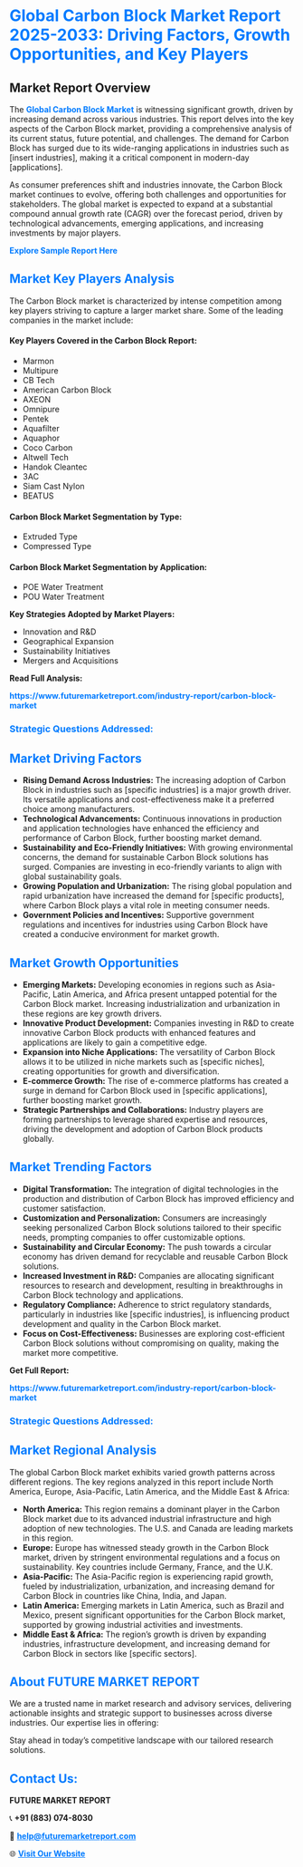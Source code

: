 <h1 style="color: #007BFF;">Global Carbon Block Market Report 2025-2033: Driving Factors, Growth Opportunities, and Key Players</h1>

<section id="overview">
<h2>Market Report Overview</h2>
<p>The <a href="https://www.futuremarketreport.com/industry-report/carbon-block-market" style="color: #007BFF; text-decoration: none;"><strong>Global Carbon Block Market</strong></a> is witnessing significant growth, driven by increasing demand across various industries. This report delves into the key aspects of the Carbon Block market, providing a comprehensive analysis of its current status, future potential, and challenges. The demand for Carbon Block has surged due to its wide-ranging applications in industries such as [insert industries], making it a critical component in modern-day [applications].</p>
<p>As consumer preferences shift and industries innovate, the Carbon Block market continues to evolve, offering both challenges and opportunities for stakeholders. The global market is expected to expand at a substantial compound annual growth rate (CAGR) over the forecast period, driven by technological advancements, emerging applications, and increasing investments by major players.</p>
</section>

<section id="overview">
<p><a href="https://www.futuremarketreport.com/request-sample/reportId=55150" style="color: #007BFF; text-decoration: none;"><strong>Explore Sample Report Here</strong></a></p>
</section>

<section id="key-players">
<h2 style="color: #007BFF;">Market Key Players Analysis</h2>
<p>The Carbon Block market is characterized by intense competition among key players striving to capture a larger market share. Some of the leading companies in the market include:</p>
<h4>Key Players Covered in the Carbon Block Report:</h4>
<ul><li>Marmon</li><li>Multipure</li><li>CB Tech</li><li>American Carbon Block</li><li>AXEON</li><li>Omnipure</li><li>Pentek</li><li>Aquafilter</li><li>Aquaphor</li><li>Coco Carbon</li><li>Altwell Tech</li><li>Handok Cleantec</li><li>3AC</li><li>Siam Cast Nylon</li><li>BEATUS</li></ul>
<h4>Carbon Block Market Segmentation by Type:</h4>
<ul><li>Extruded Type</li><li>Compressed Type</li></ul>

<h4>Carbon Block Market Segmentation by Application:</h4>
<ul><li>POE Water Treatment</li><li>POU Water Treatment</li></ul>
<p><strong>Key Strategies Adopted by Market Players:</strong></p>
<ul>
<li>Innovation and R&D</li>
<li>Geographical Expansion</li>
<li>Sustainability Initiatives</li>
<li>Mergers and Acquisitions</li>
</ul>
</section>

<section>
<p><strong>Read Full Analysis: </strong></p><a href="https://www.futuremarketreport.com/industry-report/carbon-block-market" style="color: #007BFF; text-decoration: none;"><strong>https://www.futuremarketreport.com/industry-report/carbon-block-market</strong></a>
<h3 style="color: #007BFF;">Strategic Questions Addressed:</h3>
</section>

<section id="driving-factors">
<h2 style="color: #007BFF;">Market Driving Factors</h2>
<ul>
<li><strong>Rising Demand Across Industries:</strong> The increasing adoption of Carbon Block in industries such as [specific industries] is a major growth driver. Its versatile applications and cost-effectiveness make it a preferred choice among manufacturers.</li>
<li><strong>Technological Advancements:</strong> Continuous innovations in production and application technologies have enhanced the efficiency and performance of Carbon Block, further boosting market demand.</li>
<li><strong>Sustainability and Eco-Friendly Initiatives:</strong> With growing environmental concerns, the demand for sustainable Carbon Block solutions has surged. Companies are investing in eco-friendly variants to align with global sustainability goals.</li>
<li><strong>Growing Population and Urbanization:</strong> The rising global population and rapid urbanization have increased the demand for [specific products], where Carbon Block plays a vital role in meeting consumer needs.</li>
<li><strong>Government Policies and Incentives:</strong> Supportive government regulations and incentives for industries using Carbon Block have created a conducive environment for market growth.</li>
</ul>
</section>

<section id="growth-opportunities">
<h2 style="color: #007BFF;">Market Growth Opportunities</h2>
<ul>
<li><strong>Emerging Markets:</strong> Developing economies in regions such as Asia-Pacific, Latin America, and Africa present untapped potential for the Carbon Block market. Increasing industrialization and urbanization in these regions are key growth drivers.</li>
<li><strong>Innovative Product Development:</strong> Companies investing in R&D to create innovative Carbon Block products with enhanced features and applications are likely to gain a competitive edge.</li>
<li><strong>Expansion into Niche Applications:</strong> The versatility of Carbon Block allows it to be utilized in niche markets such as [specific niches], creating opportunities for growth and diversification.</li>
<li><strong>E-commerce Growth:</strong> The rise of e-commerce platforms has created a surge in demand for Carbon Block used in [specific applications], further boosting market growth.</li>
<li><strong>Strategic Partnerships and Collaborations:</strong> Industry players are forming partnerships to leverage shared expertise and resources, driving the development and adoption of Carbon Block products globally.</li>
</ul>
</section>

<section id="trending-factors">
<h2 style="color: #007BFF;">Market Trending Factors</h2>
<ul>
<li><strong>Digital Transformation:</strong> The integration of digital technologies in the production and distribution of Carbon Block has improved efficiency and customer satisfaction.</li>
<li><strong>Customization and Personalization:</strong> Consumers are increasingly seeking personalized Carbon Block solutions tailored to their specific needs, prompting companies to offer customizable options.</li>
<li><strong>Sustainability and Circular Economy:</strong> The push towards a circular economy has driven demand for recyclable and reusable Carbon Block solutions.</li>
<li><strong>Increased Investment in R&D:</strong> Companies are allocating significant resources to research and development, resulting in breakthroughs in Carbon Block technology and applications.</li>
<li><strong>Regulatory Compliance:</strong> Adherence to strict regulatory standards, particularly in industries like [specific industries], is influencing product development and quality in the Carbon Block market.</li>
<li><strong>Focus on Cost-Effectiveness:</strong> Businesses are exploring cost-efficient Carbon Block solutions without compromising on quality, making the market more competitive.</li>
</ul>
</section>

<section>
<p><strong>Get Full Report: </strong></p><a href="https://www.futuremarketreport.com/industry-report/carbon-block-market" style="color: #007BFF; text-decoration: none;"><strong>https://www.futuremarketreport.com/industry-report/carbon-block-market</strong></a>
<h3 style="color: #007BFF;">Strategic Questions Addressed:</h3>
</section>


<section id="regional-analysis">
<h2 style="color: #007BFF;">Market Regional Analysis</h2>
<p>The global Carbon Block market exhibits varied growth patterns across different regions. The key regions analyzed in this report include North America, Europe, Asia-Pacific, Latin America, and the Middle East & Africa:</p>
<ul>
<li><strong>North America:</strong> This region remains a dominant player in the Carbon Block market due to its advanced industrial infrastructure and high adoption of new technologies. The U.S. and Canada are leading markets in this region.</li>
<li><strong>Europe:</strong> Europe has witnessed steady growth in the Carbon Block market, driven by stringent environmental regulations and a focus on sustainability. Key countries include Germany, France, and the U.K.</li>
<li><strong>Asia-Pacific:</strong> The Asia-Pacific region is experiencing rapid growth, fueled by industrialization, urbanization, and increasing demand for Carbon Block in countries like China, India, and Japan.</li>
<li><strong>Latin America:</strong> Emerging markets in Latin America, such as Brazil and Mexico, present significant opportunities for the Carbon Block market, supported by growing industrial activities and investments.</li>
<li><strong>Middle East & Africa:</strong> The region’s growth is driven by expanding industries, infrastructure development, and increasing demand for Carbon Block in sectors like [specific sectors].</li>
</ul>
</section>

<footer>
<h2 style="color: #007BFF;">About FUTURE MARKET REPORT</h2>
<p>We are a trusted name in market research and advisory services, delivering actionable insights and strategic support to businesses across diverse industries. Our expertise lies in offering:</p>

<p>Stay ahead in today’s competitive landscape with our tailored research solutions.</p>

<h2 style="color: #007BFF;">Contact Us:</h2>
<p><strong>FUTURE MARKET REPORT</strong></p>
<p>📞 <strong>+91 (883) 074-8030</strong></p>
<p>📧 <strong><a href="mailto:help@futuremarketreport.com" style="color: #007BFF;">help@futuremarketreport.com</a></strong></p>
<p>🌐 <strong><a href="https://www.futuremarketreport.com/" style="color: #007BFF;">Visit Our Website</a></strong></p>
</footer>
